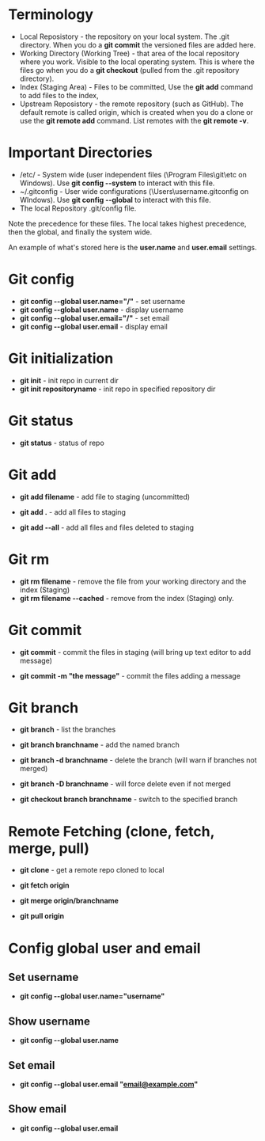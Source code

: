 # Terminology

* Local Reposistory - the repository on your local system. The .git directory.  When you do a **git commit** the versioned files are added here.
* Working Directory (Working Tree) - that area of the local repository where you work.  Visible to the local operating system.  This is where the files go when you do a **git checkout** (pulled from the .git repository directory).
* Index (Staging Area) - Files to be committed,  Use the **git add** command to add files to the index,
* Upstream Reposistory - the remote repository (such as GitHub).  The default remote is called origin, which is created when you do a clone or use the **git remote add** command.  List remotes with the **git remote -v**.

# Important Directories

* /etc/ - System wide (user independent files (\Program Files\git\etc on Windows). Use **git config --system** to interact with this file.
* ~/.gitconfig - User wide configurations (\Users\username\.gitconfig on WIndows).  Use **git config --global** to interact with this file.
* The local Repository .git/config file.

Note the precedence for these files.  The local takes highest precedence, then the global, and finally the system wide.

An example of what's stored here is the **user.name** and **user.email** settings.

# Git config

* **git config --global user.name="/<username/>"** - set username
* **git config --global user.name** - display username
* **git config --global user.email="/<email/>"** - set email
* **git config --global user.email** - display email


# Git initialization

* **git init** - init repo in current dir
* **git init repositoryname** - init repo in specified repository dir

# Git status

* **git status** - status of repo

# Git add

* **git add filename** - add file to staging (uncommitted)

* **git add .** - add all files to staging

* **git add --all** - add all files and files deleted to staging

# Git rm

* **git rm filename** - remove the file from your working directory and the index (Staging)
* **git rm filename --cached** - remove from the index (Staging) only.

# Git commit

* **git commit** - commit the files in staging (will bring up text editor to add message)

* **git commit -m "the message"** - commit the files adding a message

# Git branch

* **git branch** - list the branches

* **git branch branchname** - add the named branch

* **git branch -d branchname** - delete the branch (will warn if branches not merged)

* **git branch -D branchname** - will force delete even if not merged

* **git checkout branch branchname** - switch to the specified branch

# Remote Fetching (clone, fetch, merge, pull)

* **git clone** - get a remote repo cloned to local

* **git fetch origin**

* **git merge origin/branchname**

* **git pull origin**

# Config global user and email

## Set username

* **git config --global user.name="username"**

## Show username

* **git config --global user.name**

## Set email

* **git config --global user.email "email@example.com"**

## Show email

* **git config --global user.email**